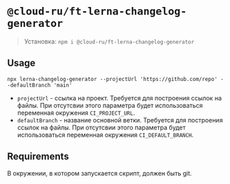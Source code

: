 # `@cloud-ru/ft-lerna-changelog-generator`

> Установка: `npm i @cloud-ru/ft-lerna-changelog-generator`

## Usage

```
npx lerna-changelog-generator --projectUrl 'https://github.com/repo' --defaultBranch 'main'
```

- `projectUrl` - ссылка на проект. Требуется для построения ссылок на файлы. При отсутсвии этого параметра будет использоваться переменная окружения `CI_PROJECT_URL`.
- `defaultBranch` - название основной ветки. Требуется для построения ссылок на файлы. При отсутсвии этого параметра будет использоваться переменная окружения `CI_DEFAULT_BRANCH`.

## Requirements

В окружении, в котором запускается скрипт, должен быть git.
